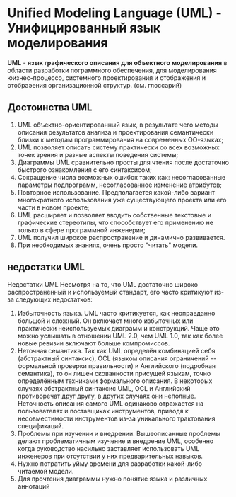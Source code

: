 # Unified Modeling Language (UML) - Унифицированный язык моделирования

**UML** - **язык графического описания для объектного моделирования** в области разработки пограммного обеспечения, для моделирования юизнес-процессо, системного проектирования и отображения и отобраэения организационной структур. (см. глоссарий)

## Достоинства UML
1. UML объектно-ориентированный язык, в результате чего методы описания результатов анализа и проектирования семантически близки к методам программирования на современных ОО-языках;
2. UML позволяет описать систему практически со всех возможных точек зрения и разные аспекты поведения системы;
3. Диаграммы UML сравнительно просты для чтения после достаточно быстрого ознакомления с его синтаксисом;
4. Сокращение числа возможных ошибок таких как: несогласованные параметры подпрограмм, несогласованное изменение атрибутов;
5. Повторное использование. Предполагается какой-либо вариант многократного использования уже существующего проекта или его части в новом проекте;
6. UML расширяет и позволяет вводить собственные текстовые и графические стереотипы, что способствует его применению не только в сфере программной инженерии;
7. UML получил широкое распространение и динамично развивается.
8. При необходимых знаниях, очень просто "читать" модели.

## недостатки UML
Недостатки UML
Несмотря на то, что UML достаточно широко распространённый и используемый стандарт, его часто критикуют из-за следующих недостатков:

1. Избыточность языка. UML часто критикуется, как неоправданно большой и сложный. Он включает много избыточных или практически неиспользуемых диаграмм и конструкций. Чаще это можно услышать в отношении UML 2.0, чем UML 1.0, так как более новые ревизии включают больше компромиссов.
2. Неточная семантика. Так как UML определён комбинацией себя (абстрактный синтаксис), OCL (языком описания ограничений -- формальной проверки правильности) и Английского (подробная семантика), то он лишен скованности присущей языкам, точно определённым техниками формального описания. В некоторых случаях абстрактный синтаксис UML, OCL и Английский противоречат друг другу, в других случаях они неполные. Неточность описания самого UML одинаково отражается на пользователях и поставщиках инструментов, приводя к несовместимости инструментов из-за уникального трактования спецификаций.
3. Проблемы при изучении и внедрении. Вышеописанные проблемы делают проблематичным изучение и внедрение UML, особенно когда руководство насильно заставляет использовать UML инженеров при отсутствии у них предварительных навыков.
4. Нужно потратить уйму времени для разработки какой-либо читаемой модели.
5. Для прочтения диаграммы нужно понятие языка и различных аннотаций
